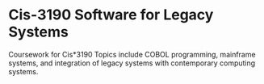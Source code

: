 # Cis-3190 Software for Legacy Systems 


Coursework for Cis*3190
Topics include COBOL programming, mainframe systems, and integration of legacy systems with contemporary computing systems.
